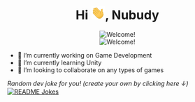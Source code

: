 ### <h1 align="center"> Hi <img width="32" src="https://raw.githubusercontent.com/fatiiates/fatiiates/main/wave.gif"/>, Nubudy 

<div align="center" width="50">
<img src="https://i.imgur.com/dTYwdG1.gif" alt="Welcome!" width="300"/>
</div>

<div align="center" width="50">
<img src="https://i.giphy.com/13HgwGsXF0aiGY/source.gif" alt="Welcome!" width="300"/>
</div>


- 🔭 I’m currently working on Game Development
- 🌱 I’m currently learning Unity
- 👯 I’m looking to collaborate on any types of games

<i>Random dev joke for you! (create your own by clicking here ↓)</i><br>
<a href="https://readme-jokes.vercel.app"><img align="center" src="https://readme-jokes.vercel.app/api" alt="README Jokes"></a>


